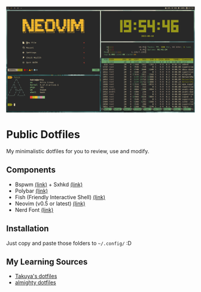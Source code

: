 ![desktop screenshot](./images/image1.png)

# Public Dotfiles
My minimalistic dotfiles for you to review, use and modify.

## Components
- Bspwm [(link)](https://github.com/baskerville/bspwm) + Sxhkd [(link)](https://github.com/baskerville/sxhkd)
- Polybar [(link)](https://github.com/polybar/polybar)
- Fish (Friendly Interactive Shell) [(link)](https://fishshell.com/)
- Neovim (v0.5 or latest) [(link)](https://neovim.io/)
- Nerd Font [(link)](https://www.nerdfonts.com/)

## Installation
Just copy and paste those folders to `~/.config/` :D

## My Learning Sources
- [Takuya's dotfiles](https://github.com/craftzdog/dotfiles-public)
- [almighty dotfiles](https://github.com/addy-dclxvi/almighty-dotfiles)



